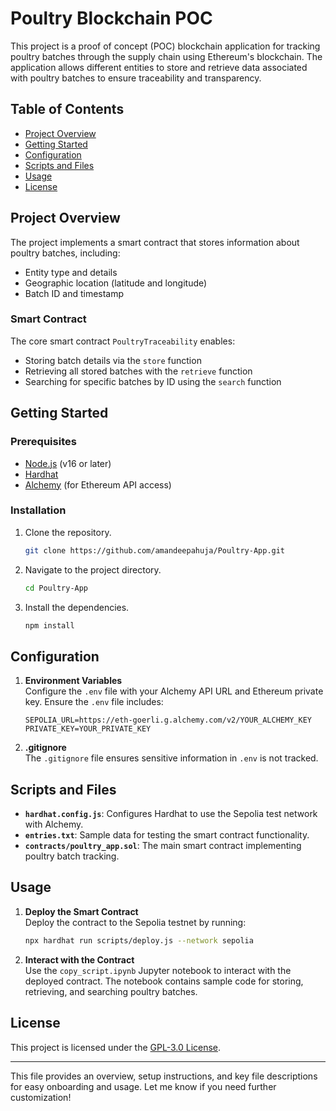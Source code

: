 # Poultry Blockchain POC

This project is a proof of concept (POC) blockchain application for tracking poultry batches through the supply chain using Ethereum's blockchain. The application allows different entities to store and retrieve data associated with poultry batches to ensure traceability and transparency.

## Table of Contents
- [Project Overview](#project-overview)
- [Getting Started](#getting-started)
- [Configuration](#configuration)
- [Scripts and Files](#scripts-and-files)
- [Usage](#usage)
- [License](#license)

## Project Overview
The project implements a smart contract that stores information about poultry batches, including:
- Entity type and details
- Geographic location (latitude and longitude)
- Batch ID and timestamp

### Smart Contract
The core smart contract `PoultryTraceability` enables:
- Storing batch details via the `store` function
- Retrieving all stored batches with the `retrieve` function
- Searching for specific batches by ID using the `search` function

## Getting Started

### Prerequisites
- [Node.js](https://nodejs.org/) (v16 or later)
- [Hardhat](https://hardhat.org/)
- [Alchemy](https://www.alchemy.com/) (for Ethereum API access)
  
### Installation
1. Clone the repository.
   ```bash
   git clone https://github.com/amandeepahuja/Poultry-App.git
   ```
2. Navigate to the project directory.
   ```bash
   cd Poultry-App
   ```
3. Install the dependencies.
   ```bash
   npm install
   ```

## Configuration

1. **Environment Variables**  
   Configure the `.env` file with your Alchemy API URL and Ethereum private key. Ensure the `.env` file includes:
   ```plaintext
   SEPOLIA_URL=https://eth-goerli.g.alchemy.com/v2/YOUR_ALCHEMY_KEY
   PRIVATE_KEY=YOUR_PRIVATE_KEY
   ```

2. **.gitignore**  
   The `.gitignore` file ensures sensitive information in `.env` is not tracked.

## Scripts and Files

- **`hardhat.config.js`**: Configures Hardhat to use the Sepolia test network with Alchemy.
- **`entries.txt`**: Sample data for testing the smart contract functionality.
- **`contracts/poultry_app.sol`**: The main smart contract implementing poultry batch tracking.

## Usage

1. **Deploy the Smart Contract**  
   Deploy the contract to the Sepolia testnet by running:
   ```bash
   npx hardhat run scripts/deploy.js --network sepolia
   ```
2. **Interact with the Contract**  
   Use the `copy_script.ipynb` Jupyter notebook to interact with the deployed contract. The notebook contains sample code for storing, retrieving, and searching poultry batches.

## License
This project is licensed under the [GPL-3.0 License](https://www.gnu.org/licenses/gpl-3.0.en.html).

--- 

This file provides an overview, setup instructions, and key file descriptions for easy onboarding and usage. Let me know if you need further customization!
